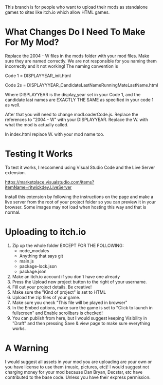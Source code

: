 This branch is for people who want to upload their mods as standalone games to sites like itch.io which allow HTML games.

# What Changes Do I Need To Make For My Mod?

Replace the 2004 - W files in the mods folder with your mod files. Make sure they are named correctly. We are not responsible for you naming them incorrectly and it not working! The naming convention is

Code 1 = DISPLAYYEAR_init.html

Code 2s = DISPLAYYYEAR_CandidateLastNameRunningMateLastName.html

Where DISPLAYYEAR is the display_year set in your Code 1, and the candidate last names are EXACTLY THE SAME as specified in your code 1 as well.

After that you will need to change modLoaderCode.js. Replace the references to "2004 - W" with your DISPLAYYEAR. Replace the W. with what the mod is actually called. 

In index.html replace W. with your mod name too.

# Testing It Works

To test it works, I reccomend using Visual Studio Code and the Live Server extension. 

https://marketplace.visualstudio.com/items?itemName=ritwickdey.LiveServer

Install this extension by following the instructions on the page and make a live server from the root of your project folder so you can preview it in your browser. Some images may not load when hosting this way and that is normal.

# Uploading to itch.io

1. Zip up the whole folder EXCEPT FOR THE FOLLOWING:
    - node_modules
    - Anything that says git
    - main.js
    - package-lock.json
    - package.json
2. Make an itch.io account if you don't have one already
3. Press the Upload new project button to the right of your username.
4. Fill out your project details. Be creative! 
5. Make sure the "Kind of project" is set to HTML
6. Upload the zip files of your game.
7. Make sure you check "This file will be played in browser"
8. In the Embed options, make sure the game is set to "Click to launch in fullscreen" and Enable scrollbars is checked!
9. You can publish from here, but I would suggest keeping Visibility in "Draft" and then pressing Save & view page to make sure everything works.

# A Warning

I would suggest all assets in your mod you are uploading are your own or you have license to use them (music, pictures, etc)! I would suggest not charging money for your mod because Dan Bryan, Decstar, etc have contributed to the base code. Unless you have their express permission.